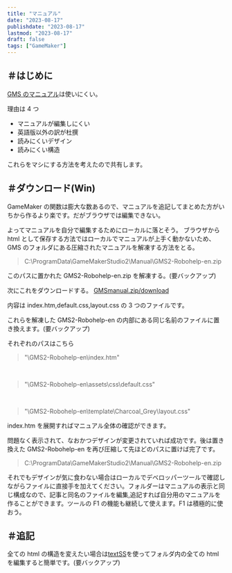 ```yaml
---
title: "マニュアル"
date: "2023-08-17"
publishdate: "2023-08-17"
lastmod: "2023-08-17"
draft: false
tags: ["GameMaker"]
---
```

## ＃はじめに

<a href="https://manual.yoyogames.com/">GMS のマニュアル</a>は使いにくい。

理由は 4 つ

<ul>
<li>マニュアルが編集しにくい</li>
<li>英語版以外の訳が杜撰</li>
<li>読みにくいデザイン</li>
<li>読みにくい構造</li>
</ul>

これらをマシにする方法を考えたので共有します。

## ＃ダウンロード(Win)

GameMaker の関数は膨大な数あるので、マニュアルを追記してまとめた方がいちから作るより楽です。だがブラウザでは編集できない。

よってマニュアルを自分で編集するためにローカルに落とそう。
ブラウザから html として保存する方法ではローカルでマニュアルが上手く動かないため、GMS のフォルダにある圧縮されたマニュアルを解凍する方法をとる。

<blockquote>C:\ProgramData\GameMakerStudio2\Manual\GMS2-Robohelp-en.zip</blockquote>

このパスに置かれた GMS2-Robohelp-en.zip を解凍する。(要バックアップ)

次にこれをダウンロードする。
<a href="/GMSmanual.zip" download="smple.zip">GMSmanual.zip/download</a>

内容は index.htm,default.css,layout.css の 3 つのファイルです。

これらを解凍した GMS2-Robohelp-en の内部にある同じ名前のファイルに置き換えます。(要バックアップ)

それぞれのパスはこちら

<blockquote>"\GMS2-Robohelp-en\index.htm"</blockquote>
<br>
<blockquote>"\GMS2-Robohelp-en\assets\css\default.css"</blockquote>
<br>
<blockquote>"\GMS2-Robohelp-en\template\Charcoal_Grey\layout.css"</blockquote>

index.htm を展開すればマニュアル全体の確認ができます。

問題なく表示されて、なおかつデザインが変更されていれば成功です。後は置き換えた GMS2-Robohelp-en を再び圧縮して先ほどのパスに置けば完了です。<blockquote>C:\ProgramData\GameMakerStudio2\Manual\GMS2-Robohelp-en.zip</blockquote>

それでもデザインが気に食わない場合はローカルでデべロッパーツールで確認しながらファイルに直接手を加えてください。フォルダーはマニュアルの表示と同じ構成なので、記事と同名のファイルを編集,追記すれば自分用のマニュアルを作ることができます。ツールの F1 の機能も継続して使えます。F1 は積極的に使おう。

## ＃追記

全ての html の構造を変えたい場合は<a href="https://textss.sakura.ne.jp/download.html">textSS</a>を使ってフォルダ内の全ての html を編集すると簡単です。(要バックアップ)
